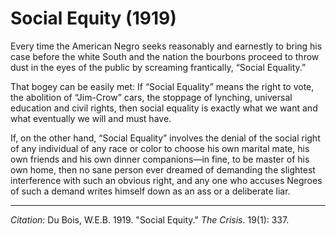 # Social Equity (1919)

Every time the American Negro seeks reasonably and earnestly to bring his case before the white South and the nation the bourbons proceed to throw dust in the eyes of the public by screaming frantically, “Social Equality.”

That bogey can be easily met: If “Social Equality” means the right to vote, the abolition of “Jim-Crow” cars, the stoppage of lynching, universal education and civil rights, then social equality is exactly what we want and what eventually we will and must have.

If, on the other hand, “Social Equality” involves the denial of the social right of any individual of any race or color to choose his own marital mate, his own friends and his own dinner companions—in fine, to be master of his own home, then no sane person ever dreamed of demanding the slightest interference with such an obvious right, and any one who accuses Negroes of such a demand writes himself down as an ass or a deliberate liar.


______________
*Citation:* Du Bois, W.E.B. 1919. "Social Equity." *The Crisis*. 19(1): 337.